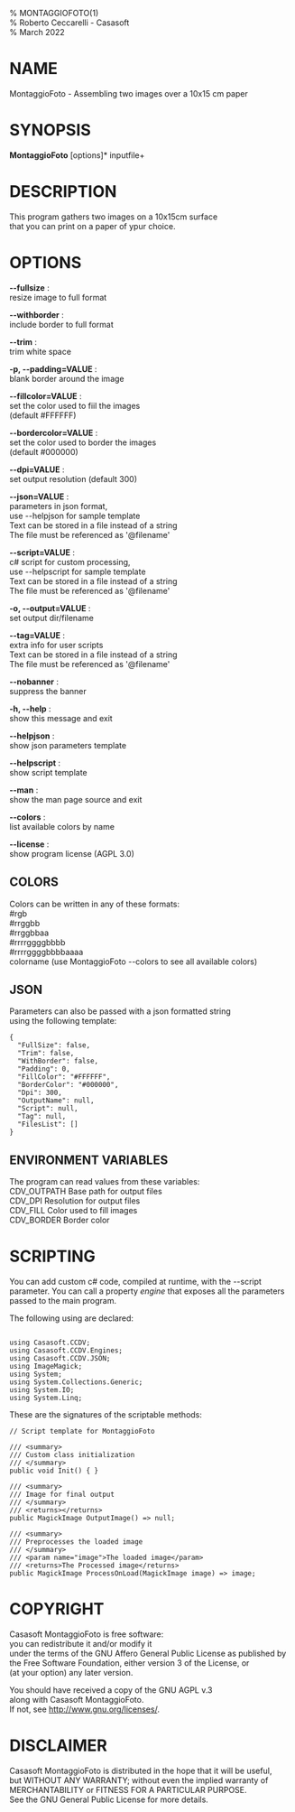 % MONTAGGIOFOTO(1)  
% Roberto Ceccarelli - Casasoft  
% March 2022

# NAME
MontaggioFoto - Assembling two images over a 10x15 cm paper

# SYNOPSIS
**MontaggioFoto** \[options\]\* inputfile+

# DESCRIPTION
This program gathers two images on a 10x15cm surface   
that you can print on a paper of ypur choice.

# OPTIONS
**--fullsize** :  
resize image to full format  


**--withborder** :  
include border to full format  


**--trim** :  
trim white space  


**-p, --padding=VALUE** :  
blank border around the image  


**--fillcolor=VALUE** :  
set the color used to fiil the images  
\(default \#FFFFFF\)  


**--bordercolor=VALUE** :  
set the color used to border the images  
\(default \#000000\)  


**--dpi=VALUE** :  
set output resolution \(default 300\)  


**--json=VALUE** :  
parameters in json format,  
use --helpjson for sample template  
Text can be stored in a file instead of a string  
The file must be referenced as '@filename'  


**--script=VALUE** :  
c\# script for custom processing,  
use --helpscript for sample template  
Text can be stored in a file instead of a string  
The file must be referenced as '@filename'  


**-o, --output=VALUE** :  
set output dir/filename  


**--tag=VALUE** :  
extra info for user scripts  
Text can be stored in a file instead of a string  
The file must be referenced as '@filename'  


**--nobanner** :  
suppress the banner  


**-h, --help** :  
show this message and exit  


**--helpjson** :  
show json parameters template  


**--helpscript** :  
show script template  


**--man** :  
show the man page source and exit  


**--colors** :  
list available colors by name  


**--license** :  
show program license \(AGPL 3.0\)  


## COLORS
Colors can be written in any of these formats:  
  \#rgb  
  \#rrggbb  
  \#rrggbbaa  
  \#rrrrggggbbbb  
  \#rrrrggggbbbbaaaa  
  colorname    \(use MontaggioFoto --colors  to see all available colors\)

## JSON
Parameters can also be passed with a json formatted string  
using the following template:  

~~~
{
  "FullSize": false,
  "Trim": false,
  "WithBorder": false,
  "Padding": 0,
  "FillColor": "#FFFFFF",
  "BorderColor": "#000000",
  "Dpi": 300,
  "OutputName": null,
  "Script": null,
  "Tag": null,
  "FilesList": []
}
~~~

## ENVIRONMENT VARIABLES
The program can read values from these variables:  
  CDV\_OUTPATH  Base path for output files  
  CDV\_DPI      Resolution for output files  
  CDV\_FILL     Color used to fill images  
  CDV\_BORDER   Border color

# SCRIPTING
You can add custom c# code, compiled at runtime, with the --script parameter.
You can call a property *engine* that exposes all the parameters passed
to the main program.

The following using are declared:  
~~~

using Casasoft.CCDV;
using Casasoft.CCDV.Engines;
using Casasoft.CCDV.JSON;
using ImageMagick;
using System;
using System.Collections.Generic;
using System.IO;
using System.Linq;

~~~

These are the signatures of the scriptable methods:

~~~
// Script template for MontaggioFoto

/// <summary>
/// Custom class initialization
/// </summary>
public void Init() { }

/// <summary>
/// Image for final output
/// </summary>
/// <returns></returns>
public MagickImage OutputImage() => null;

/// <summary>
/// Preprocesses the loaded image
/// </summary>
/// <param name="image">The loaded image</param>
/// <returns>The Processed image</returns>
public MagickImage ProcessOnLoad(MagickImage image) => image;
~~~

# COPYRIGHT
Casasoft MontaggioFoto is free software:  
you can redistribute it and/or modify it  
under the terms of the GNU Affero General Public License as published by  
the Free Software Foundation, either version 3 of the License, or  
\(at your option\) any later version.  

You should have received a copy of the GNU AGPL v.3  
along with Casasoft MontaggioFoto.  
If not, see <http://www.gnu.org/licenses/>.  

# DISCLAIMER
Casasoft MontaggioFoto is distributed in the hope that it will be useful,  
but WITHOUT ANY WARRANTY; without even the implied warranty of  
MERCHANTABILITY or FITNESS FOR A PARTICULAR PURPOSE.   
See the GNU General Public License for more details.
